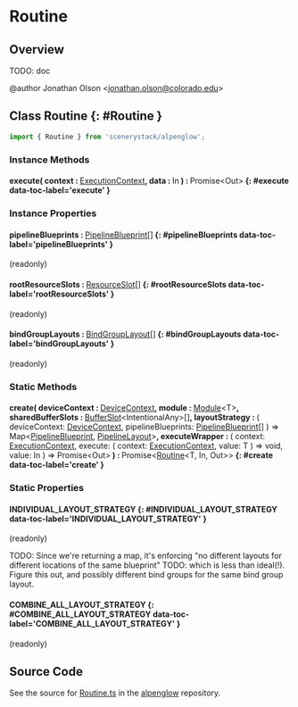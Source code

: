 # Routine

## Overview

TODO: doc

@author Jonathan Olson &lt;jonathan.olson@colorado.edu&gt;

## Class Routine {: #Routine }


```js
import { Routine } from 'scenerystack/alpenglow';
```
### Instance Methods

#### execute( context : <span style="font-weight: 400;">[ExecutionContext](../alpenglow/ExecutionContext.md)</span>, data : <span style="font-weight: 400;">In</span> ) : <span style="font-weight: 400;">Promise&lt;Out&gt;</span> {: #execute data-toc-label='execute' }

### Instance Properties

#### pipelineBlueprints : <span style="font-weight: 400;">[PipelineBlueprint](../alpenglow/PipelineBlueprint.md)[]</span> {: #pipelineBlueprints data-toc-label='pipelineBlueprints' }

(readonly)

#### rootResourceSlots : <span style="font-weight: 400;">[ResourceSlot](../alpenglow/ResourceSlot.md)[]</span> {: #rootResourceSlots data-toc-label='rootResourceSlots' }

(readonly)

#### bindGroupLayouts : <span style="font-weight: 400;">[BindGroupLayout](../alpenglow/BindGroupLayout.md)[]</span> {: #bindGroupLayouts data-toc-label='bindGroupLayouts' }

(readonly)

### Static Methods

#### create( deviceContext : <span style="font-weight: 400;">[DeviceContext](../alpenglow/DeviceContext.md)</span>, module : <span style="font-weight: 400;">[Module](../alpenglow/Module.md)&lt;T&gt;</span>, sharedBufferSlots : <span style="font-weight: 400;">[BufferSlot](../alpenglow/BufferSlot.md)&lt;IntentionalAny&gt;[]</span>, layoutStrategy : <span style="font-weight: 400;">( deviceContext: [DeviceContext](../alpenglow/DeviceContext.md), pipelineBlueprints: [PipelineBlueprint](../alpenglow/PipelineBlueprint.md)[] ) =&gt; Map&lt;[PipelineBlueprint](../alpenglow/PipelineBlueprint.md), [PipelineLayout](../alpenglow/PipelineLayout.md)&gt;</span>, executeWrapper : <span style="font-weight: 400;">( context: [ExecutionContext](../alpenglow/ExecutionContext.md), execute: ( context: [ExecutionContext](../alpenglow/ExecutionContext.md), value: T ) =&gt; <span style="color: hsla(calc(var(--md-hue) + 180deg),80%,40%,1);">void</span>, value: In ) =&gt; Promise&lt;Out&gt;</span> ) : <span style="font-weight: 400;">Promise&lt;[Routine](../alpenglow/Routine.md)&lt;T, In, Out&gt;&gt;</span> {: #create data-toc-label='create' }

### Static Properties

#### INDIVIDUAL_LAYOUT_STRATEGY {: #INDIVIDUAL_LAYOUT_STRATEGY data-toc-label='INDIVIDUAL_LAYOUT_STRATEGY' }

(readonly)

TODO: Since we're returning a map, it's enforcing "no different layouts for different locations of the same blueprint"
TODO: which is less than ideal(!). Figure this out, and possibly different bind groups for the same bind group layout.

#### COMBINE_ALL_LAYOUT_STRATEGY {: #COMBINE_ALL_LAYOUT_STRATEGY data-toc-label='COMBINE_ALL_LAYOUT_STRATEGY' }

(readonly)



## Source Code

See the source for [Routine.ts](https://github.com/phetsims/alpenglow/blob/main/js/webgpu/compute/Routine.ts) in the [alpenglow](https://github.com/phetsims/alpenglow) repository.
